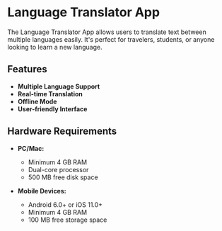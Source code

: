 # Language Translator App

The Language Translator App allows users to translate text between multiple languages easily. It's perfect for travelers, students, or anyone looking to learn a new language.

## Features

- **Multiple Language Support**
- **Real-time Translation**
- **Offline Mode**
- **User-friendly Interface**

## Hardware Requirements

- **PC/Mac:**
  - Minimum 4 GB RAM
  - Dual-core processor
  - 500 MB free disk space

- **Mobile Devices:**
  - Android 6.0+ or iOS 11.0+
  - Minimum 4 GB RAM
  - 100 MB free storage space
